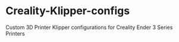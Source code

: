 # Creality-Klipper-configs
Custom 3D Printer Klipper configurations for Creality Ender 3 Series Printers

